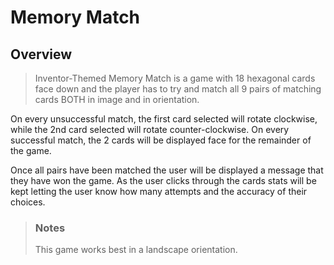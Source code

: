 # Memory Match

## Overview

> Inventor-Themed Memory Match is a game with 18 hexagonal cards face down and the player has to try and match all 9 pairs of matching cards BOTH in image and in orientation.

On every unsuccessful match, the first card selected will rotate clockwise, while the 2nd card selected will rotate counter-clockwise. On every successful match, the 2 cards will be displayed face for the remainder of the game. 

Once all pairs have been matched the user will be displayed a message that they have won the game. As the user clicks through the cards stats will be kept letting the user know how many attempts and the accuracy of their choices.

> ### Notes
> This game works best in a landscape orientation. 
